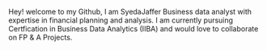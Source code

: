   Hey! welcome to my Github, I am SyedaJaffer
  Business data analyst with expertise in financial planning and analysis.
  I am currently pursuing Certfication in Business Data Analytics (IIBA) and would love to collaborate on FP & A Projects.
  

<!---
SyedaJaffer/SyedaJaffer is a ✨ special ✨ repository because its `README.md` (this file) appears on your GitHub profile.
You can click the Preview link to take a look at your changes.
--->
